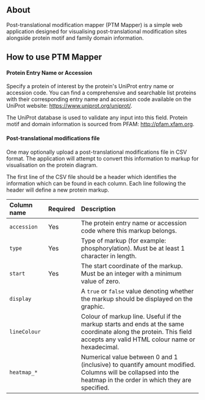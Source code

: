 ## About

Post-translational modification mapper (PTM Mapper) is a simple web application designed for visualising post-translational modification sites alongside protein motif and family domain information.

## How to use PTM Mapper

#### Protein Entry Name or Accession

Specify a protein of interest by the protein's UniProt entry name or accession code. You can find a comprehensive and searchable list proteins with their corresponding entry name and accession code available on the UniProt website: https://www.uniprot.org/uniprot/.

The UniProt database is used to validate any input into this field. Protein motif and domain information is sourced from PFAM: http://pfam.xfam.org.

#### Post-translational modifications file

One may optionally upload a post-translational modifications file in CSV format. The application will attempt to convert this information to markup for visualisation on the protein diagram.

The first line of the CSV file should be a header which identifies the information which can be found in each column. Each line following the header will define a new protein markup.

|Column name|Required|Description|
|:-|:-|:-|
|`accession`|Yes|The protein entry name or accession code where this markup belongs.|
|`type`|Yes|Type of markup (for example: phosphorylation). Must be at least 1 character in length.|
|`start`|Yes|The start coordinate of the markup. Must be an integer with a minimum value of zero.|
|`display`||A `true` or `false` value denoting whether the markup should be displayed on the graphic.|
|`lineColour`||Colour of markup line. Useful if the markup starts and ends at the same coordinate along the protein. This field accepts any valid HTML colour name or hexadecimal.|
|`heatmap_*`||Numerical value between 0 and 1 (inclusive) to quantify amount modified. Columns will be collapsed into the heatmap in the order in which they are specified.|
